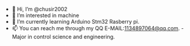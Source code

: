 - 👋 Hi, I’m @chusir2002
- 👀 I’m interested in machine
- 🌱 I’m currently learning Arduino Stm32 Rasberry pi.
- 📫 You can reach me through my QQ E-MAIL:1134897064@qq.com.
-Major in control science and engineering.

<!---
chusir2002/chusir2002 is a ✨ special ✨ repository because its `README.md` (this file) appears on your GitHub profile.
You can click the Preview link to take a look at your changes.
--->

